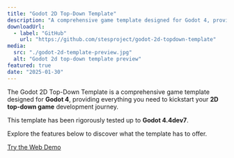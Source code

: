 ```yaml
---
title: "Godot 2D Top-Down Template"
description: "A comprehensive game template designed for Godot 4, providing everything you need to kickstart your 2D top-down game development journey."
downloadUrl:
  - label: "GitHub"
    url: "https://github.com/stesproject/godot-2d-topdown-template"
media:
  src: "./godot-2d-template-preview.jpg"
  alt: "Godot 2d top-down template preview"
featured: true
date: "2025-01-30"
---
```


The Godot 2D Top-Down Template is a comprehensive game template designed for **Godot 4**, providing everything you need to kickstart your **2D top-down game** development journey.

This template has been rigorously tested up to **Godot 4.4dev7**.

Explore the features below to discover what the template has to offer.

<div class="w-full flex justify-center pb-6">
  <a
    href="https://alchemy-pot.web.app/files/godot-2d-topdown-template/play"
    target="_blank"
    class="button secondary"
  >
    Try the Web Demo
  </a>
</div>